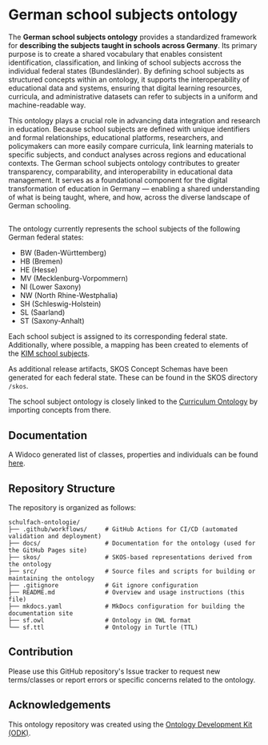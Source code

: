# German school subjects ontology

The **German school subjects ontology** provides a standardized framework for **describing the subjects taught in schools across Germany**. Its primary purpose is to create a shared vocabulary that enables consistent identification, classification, and linking of school subjects accross the individual federal states (Bundesländer). By defining school subjects as structured concepts within an ontology, it supports the interoperability of educational data and systems, ensuring that digital learning resources, curricula, and administrative datasets can refer to subjects in a uniform and machine-readable way.

This ontology plays a crucial role in advancing data integration and research in education. Because school subjects are defined with unique identifiers and formal relationships, educational platforms, researchers, and policymakers can more easily compare curricula, link learning materials to specific subjects, and conduct analyses across regions and educational contexts. 
The German school subjects ontology contributes to greater transparency, comparability, and interoperability in educational data management. It serves as a foundational component for the digital transformation of education in Germany — enabling a shared understanding of what is being taught, where, and how, across the diverse landscape of German schooling.

##
The ontology currently represents the school subjects of the following German federal states:

* BW (Baden-Württemberg)
* HB (Bremen)
* HE (Hesse)
* MV (Mecklenburg-Vorpommern)
* NI (Lower Saxony)
* NW (North Rhine-Westphalia)
* SH (Schleswig-Holstein)
* SL (Saarland)
* ST (Saxony-Anhalt)

Each school subject is assigned to its corresponding federal state.
Additionally, where possible, a mapping has been created to elements of the [KIM school subjects](https://github.com/dini-ag-kim/schulfaecher).

As additional release artifacts, SKOS Concept Schemas have been generated for each federal state.
These can be found in the SKOS directory `/skos`.

The school subject ontology is closely linked to the [Curriculum Ontology](https://github.com/dini-ag-kim/school-curriculum-pg) by importing concepts from there.

## Documentation

A Widoco generated list of classes, properties and individuals can be found [here](https://fwu-de.github.io/schulfach-ontologie/).

## Repository Structure

The repository is organized as follows:

```
schulfach-ontologie/
├── .github/workflows/     # GitHub Actions for CI/CD (automated validation and deployment)
├── docs/                  # Documentation for the ontology (used for the GitHub Pages site)
├── skos/                  # SKOS-based representations derived from the ontology
├── src/                   # Source files and scripts for building or maintaining the ontology
├── .gitignore             # Git ignore configuration
├── README.md              # Overview and usage instructions (this file)
├── mkdocs.yaml            # MkDocs configuration for building the documentation site
├── sf.owl                 # Ontology in OWL format 
└── sf.ttl                 # Ontology in Turtle (TTL)
```


## Contribution

Please use this GitHub repository's Issue tracker to request new terms/classes or report errors or specific concerns related to the ontology.
  
  
## Acknowledgements
This ontology repository was created using the [Ontology Development Kit (ODK)](https://github.com/INCATools/ontology-development-kit).